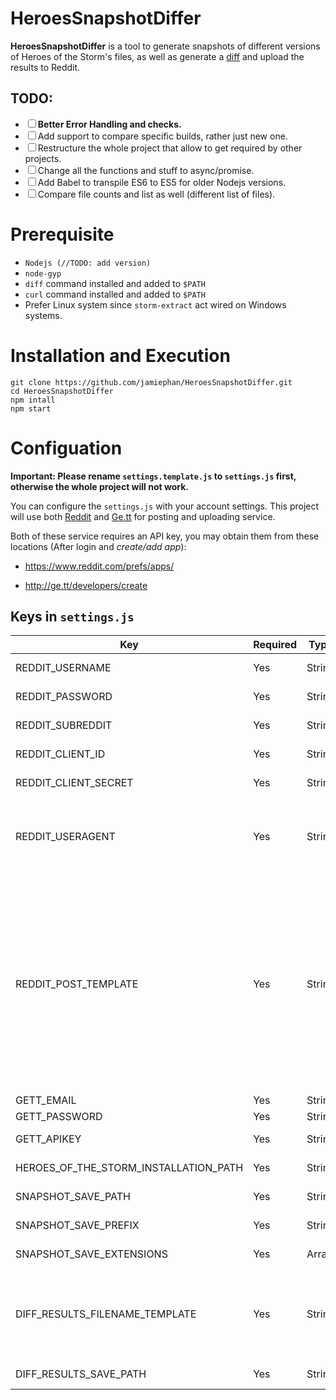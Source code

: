 # HeroesSnapshotDiffer

**HeroesSnapshotDiffer** is a tool to generate snapshots of different versions of Heroes of the Storm's files, as well as generate a [diff](https://en.wikipedia.org/wiki/Diff) and upload the results to Reddit.

## TODO:

- <input type="checkbox" name="TODO6"><label for="TODO6"><b>Better Error Handling and checks.</b></label>
- <input type="checkbox" name="TODO1"><label for="TODO1">Add support to compare specific builds, rather just new one.</label>
- <input type="checkbox" name="TODO2"><label for="TODO2">Restructure the whole project that allow to get required by other projects.</label>
- <input type="checkbox" name="TODO3"><label for="TODO3">Change all the functions and stuff to async/promise.</label>
- <input type="checkbox" name="TODO4"><label for="TODO4">Add Babel to transpile ES6 to ES5 for older Nodejs versions.</label>
- <input type="checkbox" name="TODO5"><label for="TODO5">Compare file counts and list as well (different list of files).</label>

# Prerequisite

- `Nodejs (//TODO: add version)`
- `node-gyp`
- `diff` command installed and added to `$PATH`
- `curl` command installed and added to `$PATH`
- Prefer Linux system since `storm-extract` act wired on Windows systems.

# Installation and Execution

    git clone https://github.com/jamiephan/HeroesSnapshotDiffer.git
    cd HeroesSnapshotDiffer
    npm intall
    npm start

# Configuation

**Important: Please rename `settings.template.js` to `settings.js` first, otherwise the whole project will not work.**

You can configure the `settings.js` with your account settings. This project will use both [Reddit](http://www.reddit.com) and [Ge.tt](http://ge.tt/) for posting and uploading service.

Both of these service requires an API key, you may obtain them from these locations (After login and *create/add app*):

 - https://www.reddit.com/prefs/apps/

 - http://ge.tt/developers/create

## Keys in `settings.js`

| Key                                   | Required | Type   | Description                                                                                                                                                                                                                                                                                                                                                                                                                                                                    | Example                                         |
|---------------------------------------|----------|--------|--------------------------------------------------------------------------------------------------------------------------------------------------------------------------------------------------------------------------------------------------------------------------------------------------------------------------------------------------------------------------------------------------------------------------------------------------------------------------------|-------------------------------------------------|
| REDDIT_USERNAME                       | Yes      | String | The Reddit username that is going to post                                                                                                                                                                                                                                                                                                                                                                                                                                      | heroesdiff                                      |
| REDDIT_PASSWORD                       | Yes      | String | The password for the Reddit user above.                                                                                                                                                                                                                                                                                                                                                                                                                                        | S0meLove1yPswD                                  |
| REDDIT_SUBREDDIT                      | Yes      | String | The subreddit name that will be post to.                                                                                                                                                                                                                                                                                                                                                                                                                                       | heroesdiff                                      |
| REDDIT_CLIENT_ID                      | Yes      | String | The client ID from the created app: [link](https://www.reddit.com/prefs/apps/)                                                                                                                                                                                                                                                                                                                                                                                                 | p2ebKy1A9N4A7A                                  |
| REDDIT_CLIENT_SECRET                  | Yes      | String | The client Secret from the created app: [link](https://www.reddit.com/prefs/apps/)                                                                                                                                                                                                                                                                                                                                                                                             | wXg3HDCHHSUroPq-svk9jpsKoYs                     |
| REDDIT_USERAGENT                      | Yes      | String | The [UserAgent](https://en.wikipedia.org/wiki/User_agent) string that will be read by Reddit.  **Must contain useful infomation. Read more: **https://github.com/reddit-archive/reddit/wiki/API#rules                                                                                                                                                                                                                                                                          | Heroes Differ 1.0 by /u/jamiephan               |
| REDDIT_POST_TEMPLATE                  | Yes      | String | The path for the template that will be post to Reddit's content section.  The variables contains:    - {{NewBuild}} :  Build number for the latest version  - {{NewVersion}} :  version number for the latest version  - {{OldBuild}} :  Build number for the previous version  - {{OldVersion}} :  version number for the previous version  - {{diffLink}} :  The link that was uploaded to [Ge.tt](http://ge.tt/)  - {{exts}} : A description in pure for all the extensions | (See reddit-post.template)                      |
| GETT_EMAIL                            | Yes      | String | The email address for Ge.tt                                                                                                                                                                                                                                                                                                                                                                                                                                                    | heroesdiffer@gmail.com                          |
| GETT_PASSWORD                         | Yes      | String | The password for Ge.tt                                                                                                                                                                                                                                                                                                                                                                                                                                                         | SomePasswordisCool123                           |
| GETT_APIKEY                           | Yes      | String | The API key for Ge.tt. Create an app here first: [link](http://ge.tt/developers/create)                                                                                                                                                                                                                                                                                                                                                                                        | j34j5bhv23lsdfuclrx4s6sdf8sdoflnl45jbsdf0sdfjb3 |
| HEROES_OF_THE_STORM_INSTALLATION_PATH | Yes      | String | The absolute path for Heroes of the Storm                                                                                                                                                                                                                                                                                                                                                                                                                                      | /mnt/d/Program Files/Heroes of the Storm/       |
| SNAPSHOT_SAVE_PATH                    | Yes      | String | The absolute path for saving the snapshots                                                                                                                                                                                                                                                                                                                                                                                                                                     | __dirname + '/diff/'                            |
| SNAPSHOT_SAVE_PREFIX                  | Yes      | String | The prefix for snapshots when creating the directory                                                                                                                                                                                                                                                                                                                                                                                                                           | snapshot-                                       |
| SNAPSHOT_SAVE_EXTENSIONS              | Yes      | Array  | Array of extensions to filter out (use `[]` for everything)                                                                                                                                                                                                                                                                                                                                                                                                                    | ['xml', 'galaxy', 'txt', 'StormLayout']         |
| DIFF_RESULTS_FILENAME_TEMPLATE        | Yes      | String | The absolute path for the result diff file template.   The variables contains:    - {{NewBuild}} :  Build number for the latest version  - {{OldBuild}} :  Build number for the previous version                                                                                                                                                                                                                                                                               | diff_{{NewBuild}}_{{OldBuild}}.txt              |
| DIFF_RESULTS_SAVE_PATH                | Yes      | String | The absolute path for saving the diff result files.                                                                                                                                                                                                                                                                                                                                                                                                                            | __dirname + '/diff_results/                     |